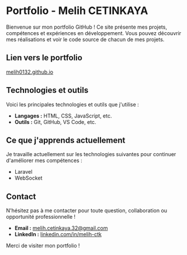 # Portfolio - Melih CETINKAYA

Bienvenue sur mon portfolio GitHub ! Ce site présente mes projets, compétences et expériences en développement. Vous pouvez découvrir mes réalisations et voir le code source de chacun de mes projets.

## Lien vers le portfolio

[melih0132.github.io](https://melih0132.github.io/)

## Technologies et outils

Voici les principales technologies et outils que j'utilise :

- **Langages :** HTML, CSS, JavaScript, etc.
- **Outils :** Git, GitHub, VS Code, etc.

## Ce que j'apprends actuellement

Je travaille actuellement sur les technologies suivantes pour continuer d'améliorer mes compétences :

- Laravel
- WebSocket

## Contact

N'hésitez pas à me contacter pour toute question, collaboration ou opportunité professionnelle !

- **Email :** melih.cetinkaya.32@gmail.com
- **LinkedIn :** [linkedin.com/in/melih-ctk](https://www.linkedin.com/in/melih-ctk/)

Merci de visiter mon portfolio !
